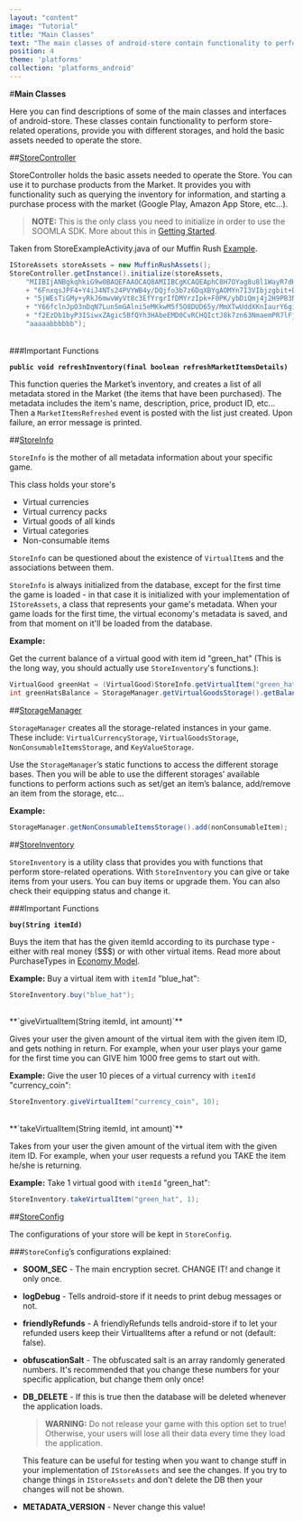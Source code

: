 ```yaml
---
layout: "content"
image: "Tutorial"
title: "Main Classes"
text: "The main classes of android-store contain functionality to perform store-related operations, provide you with different storages, and hold the basic assets needed to operate the store."
position: 4
theme: 'platforms'
collection: 'platforms_android'
---
```


#**Main Classes**

Here you can find descriptions of some of the main classes and interfaces of android-store. These classes contain functionality to perform store-related operations, provide you with different storages, and hold the basic assets needed to operate the store.

##[StoreController](https://github.com/soomla/android-store/blob/master/SoomlaAndroidStore/src/com/soomla/store/StoreController.java)

StoreController holds the basic assets needed to operate the Store. You can use it to purchase products from the Market. It provides you with functionality such as querying the inventory for information, and starting a purchase process with the market (Google Play, Amazon App Store, etc…).

> **NOTE:** This is the only class you need to initialize in order to use the SOOMLA SDK. More about this in [Getting Started](/docs/platforms/android/soomla/GettingStarted).

Taken from StoreExampleActivity.java of our Muffin Rush [Example](https://github.com/soomla/android-store/tree/master/SoomlaAndroidExample/src/com/soomla/example).

``` java
IStoreAssets storeAssets = new MuffinRushAssets();
StoreController.getInstance().initialize(storeAssets,
    "MIIBIjANBgkqhkiG9w0BAQEFAAOCAQ8AMIIBCgKCAQEAphC8H7OYag8u8l1WayR7dHMKFC+XC09tLk9A"
    + "6FnxqsJPF4+Y4iJ4NTs24PVYWB4y/DQjfo3b7z6DqXBYgAOMYn7I3VIbjzgbit+DgGWfmiKWCQotcG"
    + "5jWEsTiGMy+yRkJ6mwvWyVt8c3EfYrgrIfDMYrzIpk+F0PK/ybDiQmj4j2H9PB3NwOMpaGCkKM3IrE"
    + "Y66fclnJpO3nDqN7Lun5mGAlni5eMKkwM5f5O8DUD65y/MmXTwUddXKnIaurY6giRcJktK6zWsFopx"
    + "f2EzDb1byP3ISiwxZAgic5BfQYh3HAbeEMD0CvRCHQIctJ8k7zn63NmaemPR7lFjY1GNWeowIDAQAB",
    "aaaaabbbbbb");
```
<br>
###Important Functions

**`public void refreshInventory(final boolean refreshMarketItemsDetails)`**

This function queries the Market’s inventory, and creates a list of all metadata stored in the Market (the items that have been purchased). The metadata includes the item's name, description, price, product ID, etc… Then a `MarketItemsRefreshed` event is posted with the list just created. Upon failure, an error message is printed.

##[StoreInfo](https://github.com/soomla/android-store/blob/master/SoomlaAndroidStore/src/com/soomla/store/data/StoreInfo.java)

`StoreInfo` is the mother of all metadata information about your specific game.

This class holds your store's

- Virtual currencies
- Virtual currency packs
- Virtual goods of all kinds
- Virtual categories
- Non-consumable items

`StoreInfo` can be questioned about the existence of `VirtualItem`s and the associations between them.

`StoreInfo` is always initialized from the database, except for the first time the game is loaded - in that case it is initialized with your implementation of `IStoreAssets`, a class that represents your game's metadata. When your game loads for the first time, the virtual economy's metadata is saved, and from that moment on it'll be loaded from the database.

**Example:**

Get the current balance of a virtual good with item id "green_hat" (This is the long way, you should actually use `StoreInventory`'s functions.):

``` java
VirtualGood greenHat = (VirtualGood)StoreInfo.getVirtualItem("green_hat");
int greenHatsBalance = StorageManager.getVirtualGoodsStorage().getBalance(greenHat);
```
##[StorageManager](https://github.com/soomla/android-store/blob/master/SoomlaAndroidStore/src/com/soomla/store/data/StorageManager.java)

`StorageManager` creates all the storage-related instances in your game. These include: `VirtualCurrencyStorage`, `VirtualGoodsStorage`, `NonConsumableItemsStorage`, and `KeyValueStorage`.

Use the `StorageManager`’s static functions to access the different storage bases. Then you will be able to use the different storages’ available functions to perform actions such as set/get an item’s balance, add/remove an item from the storage, etc…

**Example:**

``` java
StorageManager.getNonConsumableItemsStorage().add(nonConsumableItem);
```

##[StoreInventory](https://github.com/soomla/android-store/blob/master/SoomlaAndroidStore/src/com/soomla/store/StoreInventory.java)

`StoreInventory` is a utility class that provides you with functions that perform store-related operations. With `StoreInventory` you can give or take items from your users. You can buy items or upgrade them. You can also check their equipping status and change it.

###Important Functions

**`buy(String itemId)`**

Buys the item that has the given itemId according to its purchase type - either with real money ($$$) or with other virtual items. Read more about PurchaseTypes in [Economy Model](/docs/platforms/android/soomla/EconomyModel).

**Example:** Buy a virtual item with `itemId` "blue_hat":

``` java
StoreInventory.buy("blue_hat");
```

<br>
**`giveVirtualItem(String itemId, int amount)`**

Gives your user the given amount of the virtual item with the given item ID, and gets nothing in return. For example, when your user plays your game for the first time you can GIVE him 1000 free gems to start out with.

**Example:** Give the user 10 pieces of a virtual currency with `itemId` "currency_coin":

``` java
StoreInventory.giveVirtualItem("currency_coin", 10);
```

<br>
**`takeVirtualItem(String itemId, int amount)`**

Takes from your user the given amount of the virtual item with the given item ID. For example, when your user requests a refund you TAKE the item he/she is returning.

**Example:**  Take 1 virtual good with `itemId` "green_hat":
``` java
StoreInventory.takeVirtualItem("green_hat", 1);
```


##[StoreConfig](https://github.com/soomla/android-store/blob/master/SoomlaAndroidStore/src/com/soomla/store/StoreConfig.java)

The configurations of your store will be kept in `StoreConfig`.

###`StoreConfig`’s configurations explained:

* **SOOM_SEC** - The main encryption secret. CHANGE IT! and change it only once.

* **logDebug** - Tells android-store if it needs to print debug messages or not.

* **friendlyRefunds** - A friendlyRefunds tells android-store if to let your refunded users keep their VirtualItems after a refund or not (default: false).

* **obfuscationSalt** - The obfuscated salt is an array randomly generated numbers. It's recommended that you change these numbers for your specific application, but change them only once!

* **DB_DELETE** - If this is true then the database will be deleted whenever the application loads.

    > **WARNING:** Do not release your game with this option set to true! Otherwise, your users will lose all their data every time they load the application.

    This feature can be useful for testing when you want to change stuff in your implementation of `IStoreAssets` and see the changes. If you try to change things in `IStoreAssets` and don't delete the DB then your changes will not be shown.

* **METADATA_VERSION** - Never change this value!
